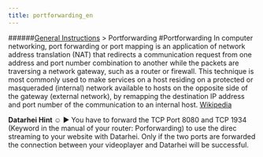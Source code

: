 ```yaml
---
title: portforwarding_en
---
```

######[General Instructions](../restreamer/wiki/general_instructions_en.html) > Portforwarding
#Portforwarding
In computer networking, port forwarding or port mapping is an application of network address translation (NAT) that redirects a communication request from one address and port number combination to another while the packets are traversing a network gateway, such as a router or firewall. This technique is most commonly used to make services on a host residing on a protected or masqueraded (internal) network available to hosts on the opposite side of the gateway (external network), by remapping the destination IP address and port number of the communication to an internal host. <a href="https://en.wikipedia.org/wiki/Port_forwarding" target="_blank">Wikipedia</a>

**Datarhei Hint ☺** ► You have to forward the TCP Port 8080 and TCP 1934 (Keyword in the manual of your router: Porforwarding) to use the direc streaming to your website with Datarhei. Only if the two ports are forwarded the connection between your videoplayer and Datarhei will be successful.